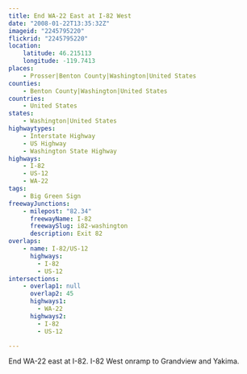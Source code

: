 ```yaml
---
title: End WA-22 East at I-82 West
date: "2008-01-22T13:35:32Z"
imageid: "2245795220"
flickrid: "2245795220"
location:
    latitude: 46.215113
    longitude: -119.7413
places:
    - Prosser|Benton County|Washington|United States
counties:
    - Benton County|Washington|United States
countries:
    - United States
states:
    - Washington|United States
highwaytypes:
    - Interstate Highway
    - US Highway
    - Washington State Highway
highways:
    - I-82
    - US-12
    - WA-22
tags:
    - Big Green Sign
freewayJunctions:
    - milepost: "82.34"
      freewayName: I-82
      freewaySlug: i82-washington
      description: Exit 82
overlaps:
    - name: I-82/US-12
      highways:
        - I-82
        - US-12
intersections:
    - overlap1: null
      overlap2: 45
      highways1:
        - WA-22
      highways2:
        - I-82
        - US-12

---
```

End WA-22 east at I-82.  I-82 West onramp to Grandview and Yakima.